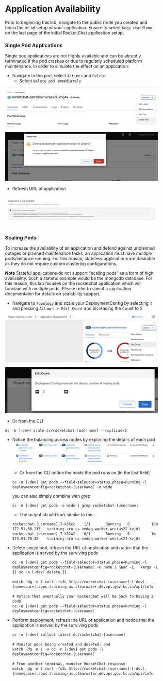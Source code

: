 # Application Availability
Prior to beginning this lab, navigate to the public route you created and finish the initial setup of your application. 
Ensure to select `Keep standlone` on the last page of the initial Rocket.Chat application setup. 

### Single Pod Applications
Single pod applications are not highly-available and can be abruptly terminated if the pod crashes or due to regularly 
scheduled platform maintenance. In order to simulate the effect on an application: 

- Navigate to the pod, select `Actions` and `Delete`
    - Select `Delete pod immediately`

![](../assets/openshift101_ss/04_app_availability_01.png)

![](../assets/openshift101_ss/04_app_availability_02.png)

- Refresh URL of application

![](../assets/openshift101_ss/04_app_availability_03.png)


### Scaling Pods
To increase the availability of an application and defend against unplanned outages or planned maintenance tasks, an 
application must have multiple pods/instance running. For this reason, stateless applications are desirable as they 
do not require custom clustering configurations. 

**Note** Stateful applications do not support "scaling pods" as a form of high availability. Such a stateful example 
would be the mongodb database. For this reason, this lab focuses on the rocketchat application which will function 
with multiple pods. Please refer to specific application documentaion for details on scalability support. 

- Navigate to `Topology` and scale your DeploymentConfig by selecting it and pressing `Actions > Edit Count` and increasing the count to 2

![](../assets/openshift101_ss/04_app_availability_04.png)

![](../assets/openshift101_ss/04_app_availability_05.png)

- Or from the CLI

```oc:cli
oc -n [-dev] scale dc/rocketchat-[username] --replicas=2
```
- Notice the balancing across nodes by exploring the details of each pod
![](../assets/openshift101_ss/04_app_availability_06.png)

  - Or from the CLI notice the hosts the pod runs on (in the last field)

  ```oc:cli
  oc -n [-dev] get pods --field-selector=status.phase=Running -l deploymentconfig=rocketchat-[username] -o wide
  ```
  you can also simply combine with grep:
  ```
  oc -n [-dev] get pods -o wide | grep rocketchat-[username]
  ```
  - The output should look similar to this:
  ```
  rocketchat-[username]-7-k6kcc    1/1       Running   0          16m       172.51.68.135   training-aro-us-vmdqq-worker-westus22-kvjdt
  rocketchat-[username]-7-k82w2    0/1       Running   0          1m        172.51.76.32    training-aro-us-vmdqq-worker-westus23-kvjdt
  ```

- Delete single pod, refresh the URL of application and notice that the application is served by the surviving pods
  ```oc:cli
  oc -n [-dev] get pods --field-selector=status.phase=Running -l deploymentconfig=rocketchat-[username] -o name | head -1 | xargs -I {} oc -n [-dev] delete {}

  watch -dg -n 1 curl -fsSL http://rocketchat-[username]-[-dev].[namespace].apps.training-us.clearwater.devops.gov.bc.ca/api/info

  # Notice that eventually your RocketChat will be back to having 2 pods
  oc -n [-dev] get pods --field-selector=status.phase=Running -l deploymentconfig=rocketchat-[username]
  ```
  
- Perform deployment, refresh the URL of application and notice that the application is served by the surviving pods
  ```oc:cli
  oc -n [-dev] rollout latest dc/rocketchat-[username]
  
  # Monitor pods being created and deleted; and
  watch -dg -n 1 -x oc -n [-dev] get pods -l deploymentconfig=rocketchat-[username]

  # From another terminal, monitor RocketChat response
  watch -dg -n 1 curl -fsSL http://rocketchat-[username]-[-dev].[namespace].apps.training-us.clearwater.devops.gov.bc.ca/api/info
  ```